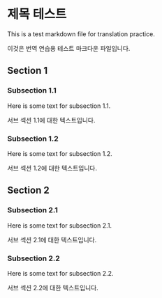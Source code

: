 # 제목 테스트

This is a test markdown file for translation practice.

이것은 번역 연습용 테스트 마크다운 파일입니다.

## Section 1

### Subsection 1.1

Here is some text for subsection 1.1.

서브 섹션 1.1에 대한 텍스트입니다.

### Subsection 1.2

Here is some text for subsection 1.2.

서브 섹션 1.2에 대한 텍스트입니다.

## Section 2

### Subsection 2.1

Here is some text for subsection 2.1.

서브 섹션 2.1에 대한 텍스트입니다.

### Subsection 2.2

Here is some text for subsection 2.2.

서브 섹션 2.2에 대한 텍스트입니다.
